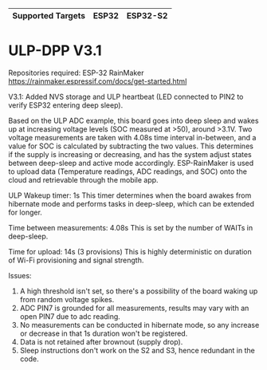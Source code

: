 | Supported Targets | ESP32 | ESP32-S2 |
| ----------------- | ----- | -------- |

# ULP-DPP V3.1

Repositories required: ESP-32 RainMaker
https://rainmaker.espressif.com/docs/get-started.html

V3.1:
Added NVS storage and ULP heartbeat (LED connected to PIN2 to verify ESP32 entering deep sleep).

Based on the ULP ADC example, this board goes into deep sleep and wakes up at increasing voltage levels (SOC measured at >50), around >3.1V. Two voltage measurements are taken with 4.08s time interval in-between, and a value for SOC is calculated by subtracting the two values. This determines if the supply is increasing or decreasing, and has the system adjust states between deep-sleep and active mode accordingly. ESP-RainMaker is used to upload data (Temperature readings, ADC readings, and SOC) onto the cloud and retrievable through the mobile app. 

ULP Wakeup timer: 1s 
This timer determines when the board awakes from hibernate mode and performs tasks in deep-sleep, which can be extended for longer.

Time between measurements: 4.08s
This is set by the number of WAITs in deep-sleep.

Time for upload: 14s (3 provisions)
This is highly deterministic on duration of Wi-Fi provisioning and signal strength. 



Issues:
1. A high threshold isn't set, so there's a possibility of the board waking up from random voltage spikes.
2. ADC PIN7 is grounded for all measurements, results may vary with an open PIN7 due to adc reading.
3. No measurements can be conducted in hibernate mode, so any increase or decrease in that 1s duration won't be registered.
4. Data is not retained after brownout (supply drop).
5. Sleep instructions don't work on the S2 and S3, hence redundant in the code.

